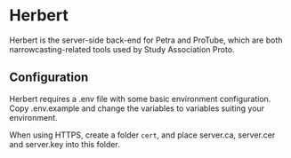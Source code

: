 # Herbert

Herbert is the server-side back-end for Petra and ProTube, which are both narrowcasting-related tools used by Study Association Proto.

## Configuration

Herbert requires a .env file with some basic environment configuration. Copy .env.example and change the variables to variables suiting your environment.

When using HTTPS, create a folder ```cert```, and place server.ca, server.cer and server.key into this folder.